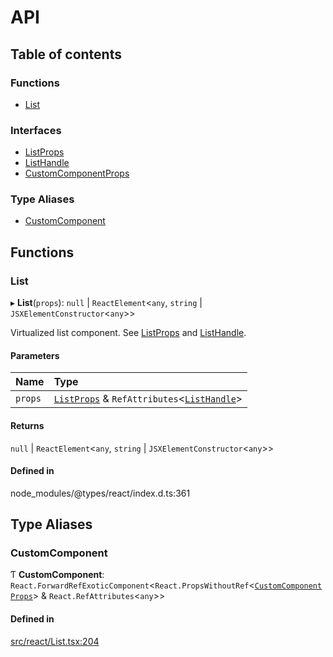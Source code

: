 # API

## Table of contents

### Functions

- [List](API.md#list)

### Interfaces

- [ListProps](interfaces/ListProps.md)
- [ListHandle](interfaces/ListHandle.md)
- [CustomComponentProps](interfaces/CustomComponentProps.md)

### Type Aliases

- [CustomComponent](API.md#customcomponent)

## Functions

### List

▸ **List**(`props`): ``null`` \| `ReactElement`<`any`, `string` \| `JSXElementConstructor`<`any`\>\>

Virtualized list component. See [ListProps](interfaces/ListProps.md) and [ListHandle](interfaces/ListHandle.md).

#### Parameters

| Name | Type |
| :------ | :------ |
| `props` | [`ListProps`](interfaces/ListProps.md) & `RefAttributes`<[`ListHandle`](interfaces/ListHandle.md)\> |

#### Returns

``null`` \| `ReactElement`<`any`, `string` \| `JSXElementConstructor`<`any`\>\>

#### Defined in

node_modules/@types/react/index.d.ts:361

## Type Aliases

### CustomComponent

Ƭ **CustomComponent**: `React.ForwardRefExoticComponent`<`React.PropsWithoutRef`<[`CustomComponentProps`](interfaces/CustomComponentProps.md)\> & `React.RefAttributes`<`any`\>\>

#### Defined in

[src/react/List.tsx:204](https://github.com/inokawa/virtua/blob/537df5d/src/react/List.tsx#L204)
